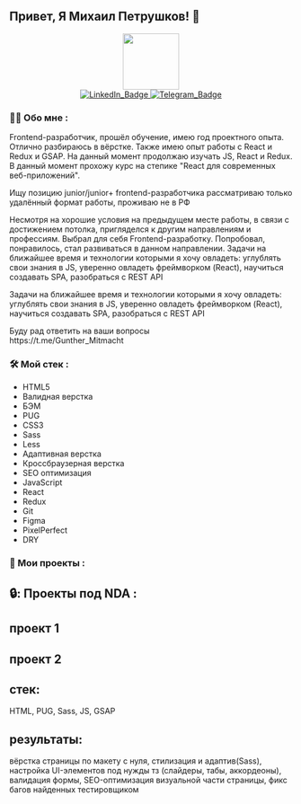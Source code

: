   ## Привет, Я Михаил Петрушков! 👋

<div id="header" align="center">
  <img src="https://media.giphy.com/media/M9gbBd9nbDrOTu1Mqx/giphy.gif" width="100"/>
</div>

<div id="badges" align="center">
  <a href="https://www.linkedin.com/in/mikhailpetrushkov/" target="_blank">
    <img src="https://img.shields.io/badge/LinkedIn-blue?style=for-the-badge&logo=linkedin&logoColor=white" alt="LinkedIn_Badge"/>
  </a>
  <a href="https://t.me/Gunther_Mitmacht" target="_blank">
    <img src="https://img.shields.io/badge/Telegram-blue?style=for-the-badge&logo=twitter&logoColor=white" alt="Telegram_Badge"/>
  </a>
</div>


<div id="main" align="start">

### :man_technologist: Обо мне :
  <div>
    <p>
      Frontend-разработчик, прошёл обучение, имею год проектного опыта. Отлично разбираюсь в вёрстке. Также имею опыт работы с React и Redux и GSAP. 
      На данный момент продолжаю изучать JS, React и Redux. В данный момент прохожу курс на степике "React для современных веб-приложений". 
    </p>
    <p>
      Ищу позицию junior/junior+ frontend-разработчика
      рассматриваю только удалённый формат работы, проживаю не в РФ
    </p>
    <p>
      Несмотря на хорошие условия на предыдущем месте работы, в связи с достижением потолка, пригляделся к другим направлениям и профессиям.
      Выбрал для себя Frontend-разработку. Попробовал, понравилось, стал развиваться в данном направлении.
  Задачи на ближайшее время и технологии которыми я хочу овладеть: углублять свои знания в JS, уверенно овладеть фреймворком (React), научиться создавать SPA, разобраться с REST API
    </p>
    <p>
      Задачи на ближайшее время и технологии которыми я хочу овладеть: 
      углублять свои знания в JS, 
      уверенно овладеть фреймворком (React), 
      научиться создавать SPA, 
      разобраться с REST API
    </p>
    <p>
      Буду рад ответить на ваши вопросы <br>
      https://t.me/Gunther_Mitmacht
    </p>
  </div>
</div>
<div>

### :hammer_and_wrench: Мой стек :
  <ul>
    <li>
      HTML5
    </li>
    <li>
      Валидная верстка
    </li>
    <li>
      БЭМ
    </li>
    <li>
      PUG
    </li>
    <li>
      CSS3
    </li>
    <li>
      Sass
    </li>
    <li>
      Less
    </li>
    <li>
      Адаптивная верстка
    </li>
    <li>
      Кроссбраузерная верстка
    </li>
    <li>
      SEO оптимизация
    </li>
    <li>
      JavaScript
    </li>
    <li>
      React
    </li>
    <li>
      Redux
    </li>
    <li>
      Git
    </li>
    <li>
      Figma
    </li>
    <li>
      PixelPerfect
    </li>
    <li>
      DRY
    </li>
  </ul>
</div>


<div>

### 📁 Мои проекты :

## 🔒: Проекты под NDA :

## проект 1
## проект 2
## стек:
HTML, PUG, Sass, JS, GSAP
## результаты:
вёрстка страницы по макету с нуля, стилизация и адаптив(Sass), настройка UI-элементов под нужды тз (слайдеры, табы, аккордеоны), валидация формы, SEO-оптимизация визуальной части страницы, фикс багов найденных тестировщиком

</div>














<!--
**Misha074/Misha074** is a ✨ _special_ ✨ repository because its `README.md` (this file) appears on your GitHub profile.

Here are some ideas to get you started:

- 🔭 I’m currently working on ...
- 🌱 I’m currently learning ...
- 👯 I’m looking to collaborate on ...
- 🤔 I’m looking for help with ...
- 💬 Ask me about ...
- 📫 How to reach me: ...
- 😄 Pronouns: ...
- ⚡ Fun fact: ...
-->
